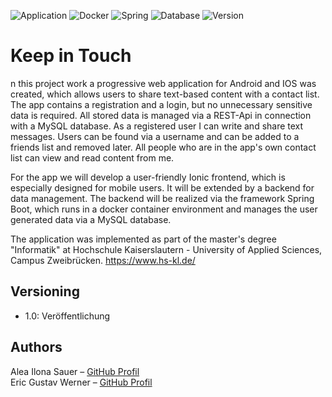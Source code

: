 <!-- Markdown link & img dfn's -->
[application-image]: https://img.shields.io/badge/Application-Ionic-26b0ff.svg

[docker-image]: https://img.shields.io/badge/Docker-Docker-E066FF.svg

[spring-image]: https://img.shields.io/badge/Spring-SpringBoot-00CD66.svg

[database-image]: https://img.shields.io/badge/Database-MySQL-FFC125.svg

[version-image]: https://img.shields.io/badge/Version-1.0-blue.svg

<!-- shields -->
![Application][application-image]
![Docker][docker-image]
![Spring][spring-image]
![Database][database-image]
![Version][version-image]

# Keep in Touch
n this project work a progressive web application for Android and IOS was created, which allows users to share text-based content with a contact list. The app contains a registration and a login, but no unnecessary sensitive data is required. All stored data is managed via a REST-Api in connection with a MySQL database. As a registered user I can write and share text messages. Users can be found via a username and can be added to a friends list and removed later. All people who are in the app's own contact list can view and read content from me. 

For the app we will develop a user-friendly Ionic frontend, which is especially designed for mobile users. It will be extended by a backend for data management. The backend will be realized via the framework Spring Boot, which runs in a docker container environment and manages the user generated data via a MySQL database.

The application was implemented as part of the master's degree "Informatik" at Hochschule Kaiserslautern - University of Applied Sciences, Campus Zweibrücken.
https://www.hs-kl.de/

## Versioning
* 1.0: Veröffentlichung

## Authors
   Alea Ilona Sauer – [GitHub Profil](https://github.com/saalea)<br/>
   Eric Gustav Werner – [GitHub Profil](https://github.com/Gruschtel)
